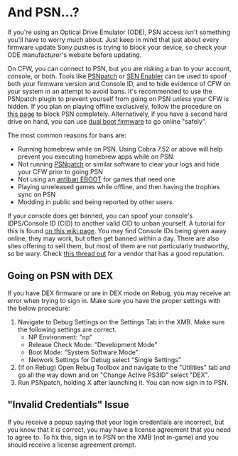 # And PSN...?

If you're using an Optical Drive Emulator \(ODE\), PSN access isn't something you'll have to worry much about. Just keep in mind that just about every firmware update Sony pushes is trying to block your device, so check your ODE manufacturer's website before updating.

On CFW, you can connect to PSN, but you are risking a ban to your account, console, or both. Tools like [PSNpatch]() or [SEN Enabler]() can be used to spoof both your firmware version and Console ID, and to hide evidence of CFW on your system in an attempt to avoid bans. It's recommended to use the PSNpatch plugin to prevent yourself from going on PSN _unless_ your CFW is hidden. If you plan on playing offline exclusively, follow the procedure on [this page](https://www.reddit.com/r/ps3homebrew/wiki/np_environment) to block PSN completely. Alternatively, if you have a second hard drive on hand, you can use [dual boot firmware](../cfw-hfw-mfw/dualboot-fw/) to go online "safely".

The most common reasons for bans are:

* Running homebrew while on PSN. Using Cobra 7.52 or above will help prevent you executing homebrew apps while on PSN.
* Not running [PSNpatch]() or similar software to clear your logs and hide your CFW prior to going PSN
* Not using an [antiban EBOOT](https://github.com/Doregon/tnpsh-wiki/tree/0cc8762af84bfbd64fe7dd275689a633cb03b539/diag-and-maintenance/antiban.md) for games that need one
* Playing unreleased games while offline, and then having the trophies sync on PSN
* Modding in public and being reported by other users

If your console does get banned, you can spoof your console's IDPS/Console ID \(CID\) to another valid CID to unban yourself. A tutorial for this is found [on this wiki page](https://github.com/Doregon/tnpsh-wiki/tree/0cc8762af84bfbd64fe7dd275689a633cb03b539/diag-and-maintenance/unban.md). You may find Console IDs being given away online, they may work, but often get banned within a day. There are also sites offering to sell them, but most of them are not particularly trustworthy, so be wary. Check [this thread out](https://www.reddit.com/r/ps3homebrew/comments/2pywcr/ps3_private_consoleid_psid_for_sale_unban_your_ps3/) for a vendor that has a good reputation.

## **Going on PSN with DEX**

If you have DEX firmware or are in DEX mode on Rebug, you may receive an error when trying to sign in. Make sure you have the proper settings with the below procedure:

1. Navigate to Debug Settings on the Settings Tab in the XMB. Make sure the following settings are correct.
   * NP Environment: "np"
   * Release Check Mode: "Development Mode"
   * Boot Mode: "System Software Mode"
   * Network Settings for Debug select "Single Settings"
2. \(If on Rebug\) Open Rebug Toolbox and navigate to the "Utilities" tab and go all the way down and on "Change Active PS3ID" select "DEX".
3. Run PSNpatch, holding X after launching it. You can now sign in to PSN.

## **"Invalid Credentials" Issue**

If you receive a popup saying that your login credentials are incorrect, but you know that it _is_ correct, you may have a license agreement that you need to agree to. To fix this, sign in to PSN on the XMB \(not in-game\) and you should receive a license agreement prompt.

